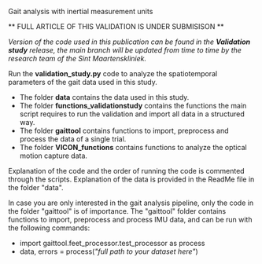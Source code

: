 Gait analysis with inertial measurement units

** FULL ARTICLE OF THIS VALIDATION IS UNDER SUBMISISON **


*Version of the code used in this publication can be found in the **Validation study** release, the main branch will be updated from time to time by the research team of the Sint Maartenskliniek.*

 
 
 
Run the **validation_study.py** code to analyze the spatiotemporal parameters of the gait data used in this study.
- The folder **data** contains the data used in this study.
- The folder **functions_validationstudy** contains the functions the main script requires to run the validation and import all data in a structured way.
- The folder **gaittool** contains functions to import, preprocess and process the data of a single trial.
- The folder **VICON_functions** contains functions to analyze the optical motion capture data.

Explanation of the code and the order of running the code is commented through the scripts.
Explanation of the data is provided in the ReadMe file in the folder "data".

In case you are only interested in the gait analysis pipeline, only the code in the folder "gaittool" is of importance.
The "gaittool" folder contains functions to import, preprocess and process IMU data, and can be run with the following commands:
- import gaittool.feet_processor.test_processor as process
- data, errors = process(*"full path to your dataset here"*)
